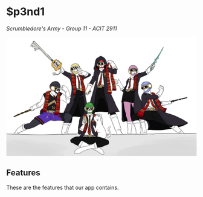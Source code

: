 # $p3nd1
*Scrumbledore's Army - Group 11 - ACIT 2911*

![alt text](https://github.com/FriedSu/ForNotes/raw/master/images/SA_Banner.png "Members of Scrumbledore's Army")

## Features
These are the features that our app contains.

###

